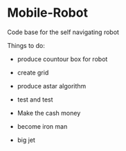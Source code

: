 # Mobile-Robot
Code base for the self navigating robot

Things to do:
- produce countour box for robot
- create grid
- produce astar algorithm
- test and test

- Make the cash money
- become iron man
- big jet
